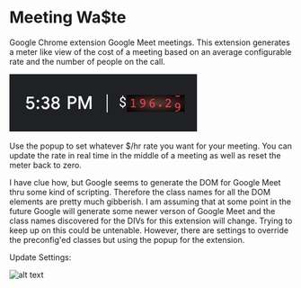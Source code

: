 # Meeting Wa$te
Google Chrome extension Google Meet meetings. This extension generates a meter like view of the cost of a meeting based on an average configurable rate and the number of people on the call.

![alt text](https://github.com/manleyn/meeting-waste/blob/main/misc/meterExample.png)

Use the popup to set whatever $/hr rate you want for your meeting. You can update the rate in real time in the middle of a meeting as well as reset the meter back to zero.

I have clue how, but Google seems to generate the DOM for Google Meet thru some kind of scripting. Therefore the class names for all the DOM elements are pretty much gibberish. I am assuming that at some point in the future Google will generate some newer verson of Google Meet and the class names discovered for the DIVs for this extension will change. Trying to keep up on this could be untenable. However, there are settings to override the preconfig'ed classes but using the popup for the extension.

Update Settings:

![alt text](https://github.com/manleyn/meeting-waste/blob/main/misc/-view.png)
